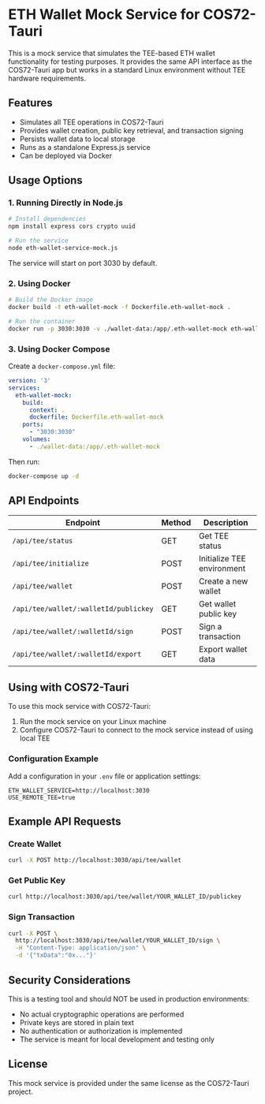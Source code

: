 # ETH Wallet Mock Service for COS72-Tauri

This is a mock service that simulates the TEE-based ETH wallet functionality for testing purposes. It provides the same API interface as the COS72-Tauri app but works in a standard Linux environment without TEE hardware requirements.

## Features

- Simulates all TEE operations in COS72-Tauri
- Provides wallet creation, public key retrieval, and transaction signing
- Persists wallet data to local storage
- Runs as a standalone Express.js service
- Can be deployed via Docker

## Usage Options

### 1. Running Directly in Node.js

```bash
# Install dependencies
npm install express cors crypto uuid

# Run the service
node eth-wallet-service-mock.js
```

The service will start on port 3030 by default.

### 2. Using Docker

```bash
# Build the Docker image
docker build -t eth-wallet-mock -f Dockerfile.eth-wallet-mock .

# Run the container
docker run -p 3030:3030 -v ./wallet-data:/app/.eth-wallet-mock eth-wallet-mock
```

### 3. Using Docker Compose

Create a `docker-compose.yml` file:

```yaml
version: '3'
services:
  eth-wallet-mock:
    build:
      context: .
      dockerfile: Dockerfile.eth-wallet-mock
    ports:
      - "3030:3030"
    volumes:
      - ./wallet-data:/app/.eth-wallet-mock
```

Then run:

```bash
docker-compose up -d
```

## API Endpoints

| Endpoint | Method | Description |
|----------|--------|-------------|
| `/api/tee/status` | GET | Get TEE status |
| `/api/tee/initialize` | POST | Initialize TEE environment |
| `/api/tee/wallet` | POST | Create a new wallet |
| `/api/tee/wallet/:walletId/publickey` | GET | Get wallet public key |
| `/api/tee/wallet/:walletId/sign` | POST | Sign a transaction |
| `/api/tee/wallet/:walletId/export` | GET | Export wallet data |

## Using with COS72-Tauri

To use this mock service with COS72-Tauri:

1. Run the mock service on your Linux machine
2. Configure COS72-Tauri to connect to the mock service instead of using local TEE

### Configuration Example

Add a configuration in your `.env` file or application settings:

```
ETH_WALLET_SERVICE=http://localhost:3030
USE_REMOTE_TEE=true
```

## Example API Requests

### Create Wallet

```bash
curl -X POST http://localhost:3030/api/tee/wallet
```

### Get Public Key

```bash
curl http://localhost:3030/api/tee/wallet/YOUR_WALLET_ID/publickey
```

### Sign Transaction

```bash
curl -X POST \
  http://localhost:3030/api/tee/wallet/YOUR_WALLET_ID/sign \
  -H "Content-Type: application/json" \
  -d '{"txData":"0x..."}'
```

## Security Considerations

This is a testing tool and should NOT be used in production environments:

- No actual cryptographic operations are performed
- Private keys are stored in plain text
- No authentication or authorization is implemented
- The service is meant for local development and testing only

## License

This mock service is provided under the same license as the COS72-Tauri project. 